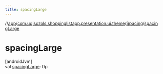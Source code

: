 ```yaml
---
title: spacingLarge
---
```

//[app](../../../index.html)/[com.ugisozols.shoppinglistapp.presentation.ui.theme](../index.html)/[Spacing](index.html)/[spacingLarge](spacing-large.html)



# spacingLarge



[androidJvm]\
val [spacingLarge](spacing-large.html): Dp




